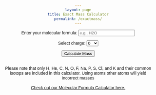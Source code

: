 ```yaml
---
layout: page
title: Exact Mass Calculator
permalink: /exactmass/
---
```


<html lang="en">
<head>
    <meta charset="UTF-8">
    <meta name="viewport" content="width=device-width, initial-scale=1.0">
    <style>
        body {
            font-family: Arial, sans-serif;
            text-align: center;
            margin: 20px;
        }
        #calculator {
            max-width: 400px;
            margin: auto;
        }
    </style>
</head>
<body>

<div id="calculator">
    <label for="inputString">Enter your molecular formula:</label>
    <input type="text" id="inputString" placeholder="e.g., H2O">

<label for="charge">Select charge:</label>
<select id="charge">
    <option value="-1">-1</option>
    <option value="0" selected>0</option>
    <option value="+1">+1</option>
</select>

<button onclick="calculateMass()">Calculate Mass</button>

<p id="result"></p>
</div>

<br>

<div>
Please note that only H, He, C, N, O, F, Na, P, S, Cl, and K and their common isotops are included in this calculator. Using atoms other atoms will yield incorrect masses <br> <br>
<a href="https://daltonian.co/formulacalc" target="_blank">Check out our Molecular Formula Calculator here.</a>
</div>

<script>
        // https://jsfiddle.net/pr1bmkn3/
function calculateMass() {
    const atoms = {
    H:1.0078250319,
    He:4.0026032497,
    C:12.000000,
    N:14.0030740074,
    O:15.9949146223,
    F:18.9984032,
    Na:22.989770,
    P:30.97376149,
    S:31.972072,
    Cl:34.968853,
    K:38.9637069,
    W:183.950953
    };
    const isotopes = {
    j2H:2.0141017779,
    j3He:3.0160293094,
    j13C:13.003354838,
    j15N:15.000108973,
    jO17:16.9991315,
    jO18:17.9991604,
    j33S:32.97145854,
    j34S:33.967868,
    j36S:35.96708088,
    j37Cl:36.9659026,
    j41K:40.96182597
    };
    const inputString = document.getElementById('inputString').value;
    // Get each element + number of atoms
    const atomMatches = inputString.match(/(?<!j\d{1,2})[A-Z][a-z]*\d*/g);
    const isoMatches = inputString.match(/j\d*[A-Z][a-z]*\d*/g);
    let atomCounts = {};
    let isoCounts = {};
    if (atomMatches) {
        atomCounts = getNumberOfAtoms(atomMatches,atoms);
    }
    if (isoMatches) {
        isoCounts = getNumberOfIsotopes(isoMatches,isotopes);
        console.log(isoCounts);
    }

    const atomMass = getTotalMass(atoms,atomCounts);
    const isoMass = getTotalMass(isotopes,isoCounts);
    
    const totalMass = atomMass+isoMass;
    
    if (document.getElementById('charge').value == 0) {
        const roundedMass = totalMass.toFixed(6);
        document.getElementById('result').innerHTML = `Exact mass: m/z = ${roundedMass}`;
    } else if (document.getElementById('charge').value == -1) {
        const chargedMass = totalMass + 5.48579909065e-4;
        const roundedMass = chargedMass.toFixed(6);
        document.getElementById('result').innerHTML = `Exact mass: m/z = ${roundedMass}`;
    } else {
        const chargedMass = totalMass - 5.48579909065e-4;
        const roundedMass = chargedMass.toFixed(6);
        document.getElementById('result').innerHTML = `Exact mass: m/z = ${roundedMass}`;
    }
    
}

function getNumberOfAtoms(patternMatches,massList) {
    let result = {};
    const matches = patternMatches
    matches.forEach(match => {
    const letterMatch = match.match(/[A-Za-z][a-z]*/);
    const letter = letterMatch ? letterMatch[0] : null;
    const value = parseInt(match.replace(/[A-Za-z][a-z]*/, '')); // Extract numerical value and convert to integer
    if (letter !== null && !isNaN(value)) {
        result[letter] = (result[letter] || 0) + value;
    } else if  (letter !== null && isNaN(value)) {
        result[letter] = (result[letter] || 0) + 1;
    }
    });
    return result;
}

    function getNumberOfIsotopes(patternMatches,massList) {
    let result = {};
    const matches = patternMatches
    matches.forEach(match => {
    const letterMatch = match.match(/j\d*[A-Z][a-z]*/);  // Extract isotope symbol
    const letter = letterMatch ? letterMatch[0] : null;
    const value = parseInt(match.replace(/j\d*[A-Z][a-z]*/, '')); // Extract numerical value and convert to integer
    if (letter !== null && !isNaN(value)) {
        result[letter] = (result[letter] || 0) + value;
    } else if  (letter !== null && isNaN(value)) {
        result[letter] = (result[letter] || 0) + 1;
    }
    });
    return result;
}

function getTotalMass(masses,letterObject) {
    let total = 0;
    for (const letter in letterObject) {
        if (letterObject.hasOwnProperty(letter) && masses.hasOwnProperty(letter)) {
            total += letterObject[letter] * masses[letter];
    }}
    return total;
}

</script>

</body>
</html>